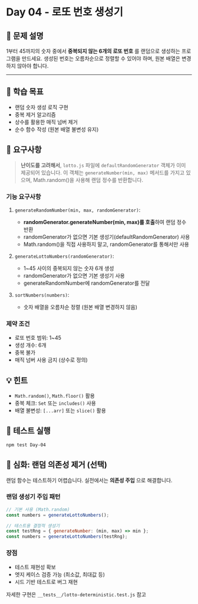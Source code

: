 # Day 04 - 로또 번호 생성기

## 📌 문제 설명

1부터 45까지의 숫자 중에서 **중복되지 않는 6개의 로또 번호** 를 랜덤으로 생성하는 프로그램을 만드세요.
생성된 번호는 오름차순으로 정렬할 수 있어야 하며, 원본 배열은 변경하지 않아야 합니다.

---

## 🎯 학습 목표
- 랜덤 숫자 생성 로직 구현
- 중복 제거 알고리즘
- 상수를 활용한 매직 넘버 제거
- 순수 함수 작성 (원본 배열 불변성 유지)

## 📝 요구사항

> **난이도를 고려해서**, `lotto.js` 파일에 `defaultRandomGenerator` 객체가 이미 제공되어 있습니다.
> 이 객체는 `generateNumber(min, max)` 메서드를 가지고 있으며, Math.random()을 사용해 랜덤 정수를 반환합니다.

### 기능 요구사항
1. `generateRandomNumber(min, max, randomGenerator)`:
   - **randomGenerator.generateNumber(min, max)를 호출**하여 랜덤 정수 반환
   - randomGenerator가 없으면 기본 생성기(defaultRandomGenerator) 사용
   - Math.random()을 직접 사용하지 말고, randomGenerator를 통해서만 사용

2. `generateLottoNumbers(randomGenerator)`:
   - 1~45 사이의 중복되지 않는 숫자 6개 생성
   - randomGenerator가 없으면 기본 생성기 사용
   - generateRandomNumber에 randomGenerator를 전달

3. `sortNumbers(numbers)`:
   - 숫자 배열을 오름차순 정렬 (원본 배열 변경하지 않음)

### 제약 조건
- 로또 번호 범위: 1~45
- 생성 개수: 6개
- 중복 불가
- 매직 넘버 사용 금지 (상수로 정의)

## 💡 힌트
- `Math.random()`, `Math.floor()` 활용
- 중복 체크: `Set` 또는 `includes()` 사용
- 배열 불변성: `[...arr]` 또는 `slice()` 활용

## 🧪 테스트 실행
```bash
npm test Day-04
```

## 🎯 심화: 랜덤 의존성 제거 (선택)

랜덤 함수는 테스트하기 어렵습니다. 실전에서는 **의존성 주입** 으로 해결합니다.

### 랜덤 생성기 주입 패턴
```javascript
// 기본 사용 (Math.random)
const numbers = generateLottoNumbers();

// 테스트용 결정적 생성기
const testRng = { generateNumber: (min, max) => min };
const numbers = generateLottoNumbers(testRng);
```

### 장점
- 테스트 재현성 확보
- 엣지 케이스 검증 가능 (최소값, 최대값 등)
- 시드 기반 테스트로 버그 재현

자세한 구현은 `__tests__/lotto-deterministic.test.js` 참고